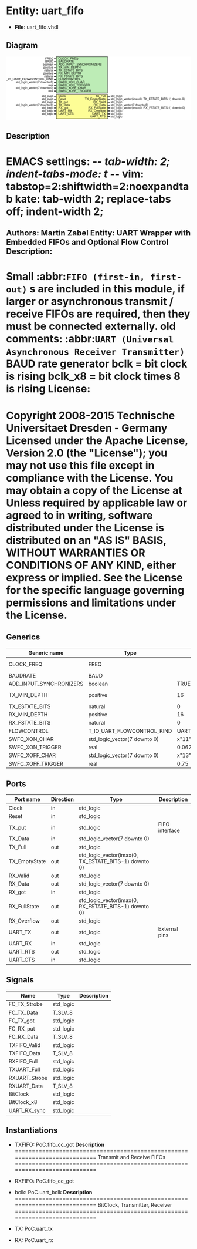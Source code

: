 # Entity: uart_fifo

- **File**: uart_fifo.vhdl
## Diagram

![Diagram](uart_fifo.svg "Diagram")
## Description

EMACS settings: -*-  tab-width: 2; indent-tabs-mode: t -*-
vim: tabstop=2:shiftwidth=2:noexpandtab
kate: tab-width 2; replace-tabs off; indent-width 2;
=============================================================================
Authors:				 	Martin Zabel
Entity:				 	UART Wrapper with Embedded FIFOs and Optional Flow Control
Description:
-------------------------------------
Small :abbr:`FIFO (first-in, first-out)` s are included in this module, if
larger or asynchronous transmit / receive FIFOs are required, then they must
be connected externally.
old comments:
  :abbr:`UART (Universal Asynchronous Receiver Transmitter)` BAUD rate generator
  bclk	    = bit clock is rising
  bclk_x8		= bit clock times 8 is rising
License:
=============================================================================
Copyright 2008-2015 Technische Universitaet Dresden - Germany
Licensed under the Apache License, Version 2.0 (the "License");
you may not use this file except in compliance with the License.
You may obtain a copy of the License at
Unless required by applicable law or agreed to in writing, software
distributed under the License is distributed on an "AS IS" BASIS,
WITHOUT WARRANTIES OR CONDITIONS OF ANY KIND, either express or implied.
See the License for the specific language governing permissions and
limitations under the License.
=============================================================================
## Generics

| Generic name            | Type                         | Value                 | Description               |
| ----------------------- | ---------------------------- | --------------------- | ------------------------- |
| CLOCK_FREQ              | FREQ                         |                       | Communication Parameters  |
| BAUDRATE                | BAUD                         |                       |                           |
| ADD_INPUT_SYNCHRONIZERS | boolean                      | TRUE                  |                           |
| TX_MIN_DEPTH            | positive                     | 16                    | Buffer Dimensioning       |
| TX_ESTATE_BITS          | natural                      | 0                     |                           |
| RX_MIN_DEPTH            | positive                     | 16                    |                           |
| RX_FSTATE_BITS          | natural                      | 0                     |                           |
| FLOWCONTROL             | T_IO_UART_FLOWCONTROL_KIND   | UART_FLOWCONTROL_NONE | Flow Control              |
| SWFC_XON_CHAR           | std_logic_vector(7 downto 0) | x"11"                 | ^Q                        |
| SWFC_XON_TRIGGER        | real                         | 0.0625                |                           |
| SWFC_XOFF_CHAR          | std_logic_vector(7 downto 0) | x"13"                 | ^S                        |
| SWFC_XOFF_TRIGGER       | real                         | 0.75                  |                           |
## Ports

| Port name     | Direction | Type                                                 | Description    |
| ------------- | --------- | ---------------------------------------------------- | -------------- |
| Clock         | in        | std_logic                                            |                |
| Reset         | in        | std_logic                                            |                |
| TX_put        | in        | std_logic                                            | FIFO interface |
| TX_Data       | in        | std_logic_vector(7 downto 0)                         |                |
| TX_Full       | out       | std_logic                                            |                |
| TX_EmptyState | out       | std_logic_vector(imax(0, TX_ESTATE_BITS-1) downto 0) |                |
| RX_Valid      | out       | std_logic                                            |                |
| RX_Data       | out       | std_logic_vector(7 downto 0)                         |                |
| RX_got        | in        | std_logic                                            |                |
| RX_FullState  | out       | std_logic_vector(imax(0, RX_FSTATE_BITS-1) downto 0) |                |
| RX_Overflow   | out       | std_logic                                            |                |
| UART_TX       | out       | std_logic                                            | External pins  |
| UART_RX       | in        | std_logic                                            |                |
| UART_RTS      | out       | std_logic                                            |                |
| UART_CTS      | in        | std_logic                                            |                |
## Signals

| Name          | Type      | Description |
| ------------- | --------- | ----------- |
| FC_TX_Strobe  | std_logic |             |
| FC_TX_Data    | T_SLV_8   |             |
| FC_TX_got     | std_logic |             |
| FC_RX_put     | std_logic |             |
| FC_RX_Data    | T_SLV_8   |             |
| TXFIFO_Valid  | std_logic |             |
| TXFIFO_Data   | T_SLV_8   |             |
| RXFIFO_Full   | std_logic |             |
| TXUART_Full   | std_logic |             |
| RXUART_Strobe | std_logic |             |
| RXUART_Data   | T_SLV_8   |             |
| BitClock      | std_logic |             |
| BitClock_x8   | std_logic |             |
| UART_RX_sync  | std_logic |             |
## Instantiations

- TXFIFO: PoC.fifo_cc_got
**Description**
===========================================================================
Transmit and Receive FIFOs
===========================================================================

- RXFIFO: PoC.fifo_cc_got
- bclk: PoC.uart_bclk
**Description**
===========================================================================
BitClock, Transmitter, Receiver
===========================================================================

- TX: PoC.uart_tx
- RX: PoC.uart_rx
